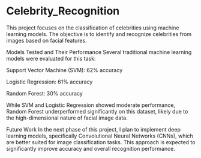 # Celebrity_Recognition

This project focuses on the classification of celebrities using machine learning models. The objective is to identify and recognize celebrities from images based on facial features.

Models Tested and Their Performance
Several traditional machine learning models were evaluated for this task:

Support Vector Machine (SVM): 62% accuracy

Logistic Regression: 61% accuracy

Random Forest: 30% accuracy

While SVM and Logistic Regression showed moderate performance, Random Forest underperformed significantly on this dataset, likely due to the high-dimensional nature of facial image data.

Future Work
In the next phase of this project, I plan to implement deep learning models, specifically Convolutional Neural Networks (CNNs), which are better suited for image classification tasks. This approach is expected to significantly improve accuracy and overall recognition performance.
